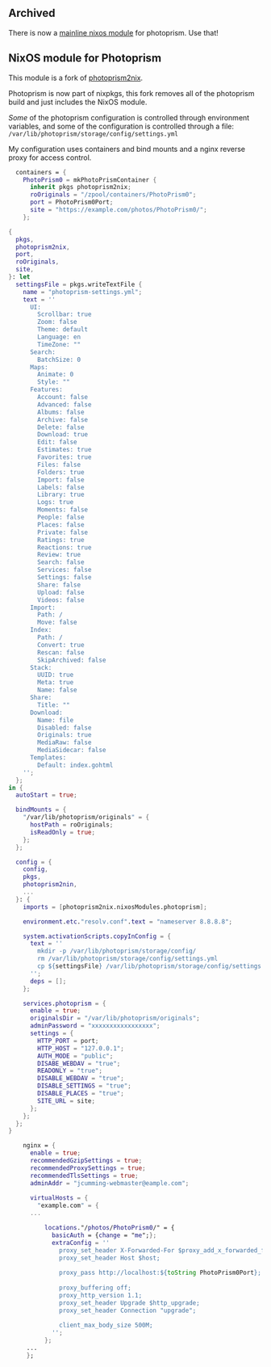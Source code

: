 
## Archived

There is now a [mainline nixos module](https://github.com/NixOS/nixpkgs/blob/503c288f4e5ace67a6b0601a3fdec78da704fb31/nixos/modules/services/web-apps/photoprism.nix) for photoprism. Use that!

## NixOS module for Photoprism

This module is a fork of [photoprism2nix](https://github.com/GTrunSec/photoprism2nix). 

Photoprism is now part of nixpkgs, this fork removes all of the
photoprism build and just includes the NixOS module.

*Some* of the photoprism configuration is controlled through environment
variables, and some of the configuration is controlled through a file:
`/var/lib/photoprism/storage/config/settings.yml`

My configuration uses containers and bind mounts and a nginx reverse proxy for
access control. 

```nix
  containers = {
    PhotoPrism0 = mkPhotoPrismContainer {
      inherit pkgs photoprism2nix;
      roOriginals = "/zpool/containers/PhotoPrism0";
      port = PhotoPrism0Port;
      site = "https://example.com/photos/PhotoPrism0/";
    };
```

```nix
{
  pkgs,
  photoprism2nix,
  port,
  roOriginals,
  site,
}: let
  settingsFile = pkgs.writeTextFile {
    name = "photoprism-settings.yml";
    text = ''
      UI:
        Scrollbar: true
        Zoom: false
        Theme: default
        Language: en
        TimeZone: ""
      Search:
        BatchSize: 0
      Maps:
        Animate: 0
        Style: ""
      Features:
        Account: false
        Advanced: false
        Albums: false
        Archive: false
        Delete: false
        Download: true
        Edit: false
        Estimates: true
        Favorites: true
        Files: false
        Folders: true
        Import: false
        Labels: false
        Library: true
        Logs: true
        Moments: false
        People: false
        Places: false
        Private: false
        Ratings: true
        Reactions: true
        Review: true
        Search: false
        Services: false
        Settings: false
        Share: false
        Upload: false
        Videos: false
      Import:
        Path: /
        Move: false
      Index:
        Path: /
        Convert: true
        Rescan: false
        SkipArchived: false
      Stack:
        UUID: true
        Meta: true
        Name: false
      Share:
        Title: ""
      Download:
        Name: file
        Disabled: false
        Originals: true
        MediaRaw: false
        MediaSidecar: false
      Templates:
        Default: index.gohtml
    '';
  };
in {
  autoStart = true;

  bindMounts = {
    "/var/lib/photoprism/originals" = {
      hostPath = roOriginals;
      isReadOnly = true;
    };
  };

  config = {
    config,
    pkgs,
    photoprism2nin,
    ...
  }: {
    imports = [photoprism2nix.nixosModules.photoprism];

    environment.etc."resolv.conf".text = "nameserver 8.8.8.8";

    system.activationScripts.copyInConfig = {
      text = ''
        mkdir -p /var/lib/photoprism/storage/config/
        rm /var/lib/photoprism/storage/config/settings.yml
        cp ${settingsFile} /var/lib/photoprism/storage/config/settings.yml
      '';
      deps = [];
    };

    services.photoprism = {
      enable = true;
      originalsDir = "/var/lib/photoprism/originals";
      adminPassword = "xxxxxxxxxxxxxxxxx";
      settings = {
        HTTP_PORT = port;
        HTTP_HOST = "127.0.0.1";
        AUTH_MODE = "public";
        DISABE_WEBDAV = "true";
        READONLY = "true";
        DISABLE_WEBDAV = "true";
        DISABLE_SETTINGS = "true";
        DISABLE_PLACES = "true";
        SITE_URL = site;
      };
    };
  };
}
```


```nix
    nginx = { 
      enable = true;
      recommendedGzipSettings = true;
      recommendedProxySettings = true;
      recommendedTlsSettings = true;
      adminAddr = "jcumming-webmaster@eample.com";
  
      virtualHosts = {
        "example.com" = {
	  ...

          locations."/photos/PhotoPrism0/" = {
            basicAuth = {change = "me";};
            extraConfig = ''
              proxy_set_header X-Forwarded-For $proxy_add_x_forwarded_for;
              proxy_set_header Host $host;
    
              proxy_pass http://localhost:${toString PhotoPrism0Port};
    
              proxy_buffering off;
              proxy_http_version 1.1;
              proxy_set_header Upgrade $http_upgrade;
              proxy_set_header Connection "upgrade";
    
              client_max_body_size 500M;
            '';
          };
     ...
     };
```
